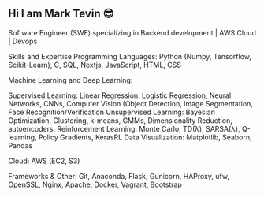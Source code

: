 ## Hi I am Mark Tevin 😎

Software Engineer (SWE) specializing in Backend development | AWS Cloud | Devops

Skills and Expertise
Programming Languages: Python (Numpy, Tensorflow, Scikit-Learn), C, SQL, Nextjs, JavaScript, HTML, CSS

Machine Learning and Deep Learning:

Supervised Learning: Linear Regression, Logistic Regression, Neural Networks, CNNs, Computer Vision (Object Detection, Image Segmentation, Face Recognition/Verification
Unsupervised Learning: Bayesian Optimization, Clustering, k-means, GMMs, Dimensionality Reduction, autoencoders, 
Reinforcement Learning: Monte Carlo, TD(λ), SARSA(λ), Q-learning, Policy Gradients, KerasRL
Data Visualization: Matplotlib, Seaborn, Pandas

Cloud: AWS (EC2, S3)

Frameworks & Other: Git, Anaconda, Flask, Gunicorn, HAProxy, ufw, OpenSSL, Nginx, Apache, Docker, Vagrant, Bootstrap
